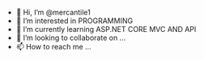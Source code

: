 - 👋 Hi, I’m @mercantile1
- 👀 I’m interested in PROGRAMMING    
- 🌱 I’m currently learning ASP.NET CORE  MVC AND API 
- 💞️ I’m looking to collaborate on ...
- 📫 How to reach me ...

<!---
mercantile1/mercantile1 is a ✨ special ✨ repository because its `README.md` (this file) appears on your GitHub profile.
You can click the Preview link to take a look at your changes.
--->

